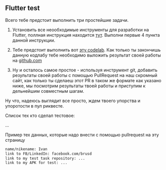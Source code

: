 ## Flutter test

Всего тебе предстоит выполнить три простейшие задачи. 

1. Установить все неообходимые инструменты для разработки на Flutter, поллная инструкция находится [тут](https://flutter.dev/docs/get-started/install). Выполни первые 4 пункта данной инструкции.

2. Тебе предстоит выполнить вот [эту codelab](https://codelabs.developers.google.com/codelabs/flutter-firebase/index.html#0). Как только ты закончишь данную кодлабу тебе необходимо выложить результат своей работы на [github.com](http://github.com/) 

3. Ну и осталось самое простое - используя инструмент git, добавить результаты своей работы с помощью PullRequest на наш скромный сайт, как только ты сделаеш этот PR в таком же формате как указано ниже, мы посмотрим результаты твоей работы и приступим к дельнейшим  совместным шагам. 

 Ну что, надеюсь выглядит все просто, ждем твоего упорства и упоротости в пул риквесте. 

Список тех кто сделал тестовое:

...

Пример тех данных, которые надо внести с помощью pullrequest на эту страницу

```markdown
name/nikename: Ivan
link to FB/LinkedIn: facebook.com/brusd
link to my test task repository: ...
link to my APK for test: ...
```
